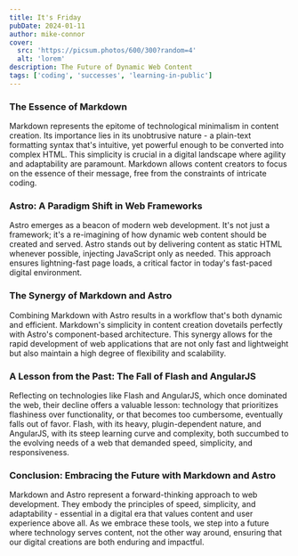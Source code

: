 ```yaml
---
title: It's Friday
pubDate: 2024-01-11
author: mike-connor
cover:
  src: 'https://picsum.photos/600/300?random=4'
  alt: 'lorem'
description: The Future of Dynamic Web Content
tags: ['coding', 'successes', 'learning-in-public']
---
```


<!-- TODO - set up an MDX file to do this -->
<!-- ![Astro and markdown are cool](@assets/markdown-cartoon.png) -->

### The Essence of Markdown

Markdown represents the epitome of technological minimalism in content creation.
Its importance lies in its unobtrusive nature - a plain-text formatting syntax
that's intuitive, yet powerful enough to be converted into complex HTML. This
simplicity is crucial in a digital landscape where agility and adaptability are
paramount. Markdown allows content creators to focus on the essence of their
message, free from the constraints of intricate coding.

### Astro: A Paradigm Shift in Web Frameworks

Astro emerges as a beacon of modern web development. It's not just a framework;
it's a re-imagining of how dynamic web content should be created and served.
Astro stands out by delivering content as static HTML whenever possible,
injecting JavaScript only as needed. This approach ensures lightning-fast page
loads, a critical factor in today's fast-paced digital environment.

### The Synergy of Markdown and Astro

Combining Markdown with Astro results in a workflow that's both dynamic and
efficient. Markdown's simplicity in content creation dovetails perfectly with
Astro's component-based architecture. This synergy allows for the rapid
development of web applications that are not only fast and lightweight but also
maintain a high degree of flexibility and scalability.

### A Lesson from the Past: The Fall of Flash and AngularJS

Reflecting on technologies like Flash and AngularJS, which once dominated the
web, their decline offers a valuable lesson: technology that prioritizes
flashiness over functionality, or that becomes too cumbersome, eventually falls
out of favor. Flash, with its heavy, plugin-dependent nature, and AngularJS,
with its steep learning curve and complexity, both succumbed to the evolving
needs of a web that demanded speed, simplicity, and responsiveness.

### Conclusion: Embracing the Future with Markdown and Astro

Markdown and Astro represent a forward-thinking approach to web development.
They embody the principles of speed, simplicity, and adaptability - essential in
a digital era that values content and user experience above all. As we embrace
these tools, we step into a future where technology serves content, not the
other way around, ensuring that our digital creations are both enduring and
impactful.
